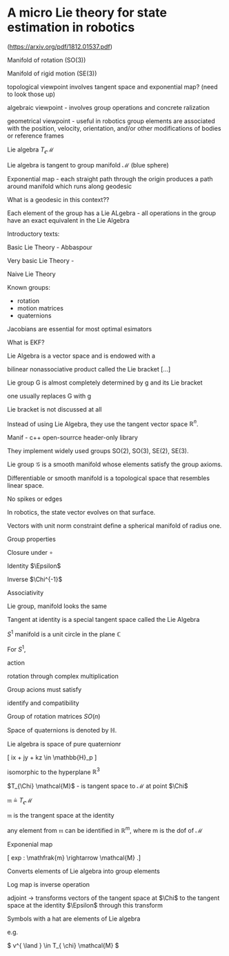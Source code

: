 # A micro Lie theory for state estimation in robotics
(https://arxiv.org/pdf/1812.01537.pdf)


Manifold of rotation (SO(3))

Manifold of rigid motion (SE(3))


topological viewpoint involves tangent space and exponential map? (need to look those up)

algebraic viewpoint - involves group operations and concrete ralization

geometrical viewpoint - useful in robotics
group elements are associated with the position, velocity, orientation, and/or other modifications of bodies or reference frames

Lie algebra $T_{\epsilon} \mathcal{M}$

Lie algebra is tangent to group manifold $\mathcal{M}$ (blue sphere)

Exponential map - each straight path through the origin produces a path around manifold which runs along geodesic

What is a geodesic in this context??


Each element of the group has a Lie ALgebra - all operations in the group have an exact equivalent in the Lie Algebra

Introductory texts:

Basic Lie Theory - Abbaspour

Very basic Lie Theory - 

Naive Lie Theory


Known groups: 
- rotation
- motion matrices
- quaternions

Jacobians are essential for most optimal esimators

What is EKF?


Lie Algebra is a vector space and is endowed with a 

bilinear nonassociative product called the Lie bracket [...]

Lie group G is almost completely determined by g and its Lie bracket

one usually replaces G with g

Lie bracket is not discussed at all

Instead of using Lie Algebra, they use the tangent vector space $\mathbb{R}^n$.


Manif - c++ open-sourrce header-only library

They implement widely used groups SO(2), SO(3), SE(2), SE(3).


Lie group $\mathcal{G}$ is a smooth manifold whose elements satisfy the group axioms.


Differentiable or smooth manifold is a topological space that resembles linear space.


No spikes or edges

In robotics, the state vector evolves on that surface.

Vectors with unit norm constraint define a spherical manifold of radius one.


Group properties

Closure under $\circ$ 

Identity $\Epsilon$

Inverse  $\Chi^{-1}$

Associativity 


Lie group, manifold looks the same


Tangent at identity is a special tangent space called the Lie Algebra


$S^1$ manifold is a unit circle in the plane  $\mathbb{C}$ 

For $S^1$, 

action

rotation through complex multiplication

Group acions must satisfy

identify and compatibility 


Group of rotation matrices  $SO(n)$ 

Space of quaternions is denoted by $\mathbb{H}$.


Lie algebra is space of pure quaternionr 


 \[
ix + jy + kz \in \mathbb{H}_p
\] 

isomorphic to the hyperplane $\mathbb{R}^3$ 

$T_{\Chi} \mathcal{M}$ - is tangent space to  $\mathcal{M}$ at point  $\Chi$


 $\mathfrak{m} \triangleq  T_{\epsilon} \mathcal{M}$ 

 $\mathfrak{m}$ is the trangent space at the identity

 any element from $\mathfrak{m}$ can be identified in  $\mathbb{R}^m$, where m is the dof of  $\mathcal{M}$

Exponenial map 

 \[
exp : \mathfrak{m} \rightarrow \mathcal{M}
.\] 

Converts elements of Lie algebra into group elements

Log map is inverse operation

adjoint -> transforms vectors of the tangent space at $\Chi$ to the tangent space at the identity $\Epsilon$ through this transform

Symbols with a hat are elements of Lie algebra

e.g. 

$ v^{ \land } \in T_{ \chi} \mathcal{M} $




